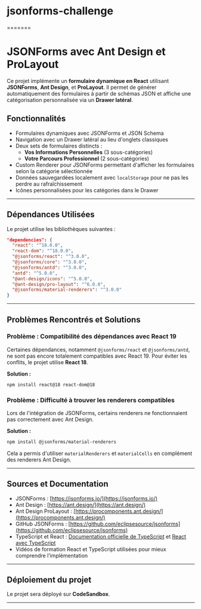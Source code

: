 

# jsonforms-challenge

=======

# JSONForms avec Ant Design et ProLayout

Ce projet implémente un **formulaire dynamique en React** utilisant **JSONForms**, **Ant Design**, et **ProLayout**. Il permet de générer automatiquement des formulaires à partir de schémas JSON et affiche une catégorisation personnalisée via un **Drawer latéral**.

## Fonctionnalités

- Formulaires dynamiques avec JSONForms et JSON Schema
- Navigation avec un Drawer latéral au lieu d'onglets classiques
- Deux sets de formulaires distincts :
  - **Vos Informations Personnelles** (3 sous-catégories)
  - **Votre Parcours Professionnel** (2 sous-catégories)
- Custom Renderer pour JSONForms permettant d'afficher les formulaires selon la catégorie sélectionnée
- Données sauvegardées localement avec `localStorage` pour ne pas les perdre au rafraîchissement
- Icônes personnalisées pour les catégories dans le Drawer

---

## Dépendances Utilisées

Le projet utilise les bibliothèques suivantes :

```json
"dependencies": {
  "react": "^18.0.0",
  "react-dom": "^18.0.0",
  "@jsonforms/react": "^3.0.0",
  "@jsonforms/core": "^3.0.0",
  "@jsonforms/antd": "^3.0.0",
  "antd": "^5.0.0",
  "@ant-design/icons": "^5.0.0",
  "@ant-design/pro-layout": "^6.0.0",
  "@jsonforms/material-renderers": "^3.0.0"
}
```

---

## Problèmes Rencontrés et Solutions

### Problème : Compatibilité des dépendances avec React 19

Certaines dépendances, notamment `@jsonforms/react` et `@jsonforms/antd`, ne sont pas encore totalement compatibles avec React 19. Pour éviter les conflits, le projet utilise **React 18**.

**Solution :**

```sh
npm install react@18 react-dom@18
```

### Problème : Difficulté à trouver les renderers compatibles

Lors de l'intégration de JSONForms, certains renderers ne fonctionnaient pas correctement avec Ant Design.

**Solution :**

```sh
npm install @jsonforms/material-renderers
```

Cela a permis d'utiliser `materialRenderers` et `materialCells` en complément des renderers Ant Design.

---

## Sources et Documentation

- JSONForms : [https://jsonforms.io/](https://jsonforms.io/)
- Ant Design : [https://ant.design/](https://ant.design/)
- Ant Design ProLayout : [https://procomponents.ant.design/](https://procomponents.ant.design/)
- GitHub JSONForms : [https://github.com/eclipsesource/jsonforms](https://github.com/eclipsesource/jsonforms)
- TypeScript et React : [Documentation officielle de TypeScript](https://www.typescriptlang.org/docs/) et [React avec TypeScript](https://react-typescript-cheatsheet.netlify.app/)
- Vidéos de formation React et TypeScript utilisées pour mieux comprendre l’implémentation

---

## Déploiement du projet

Le projet sera déployé sur **CodeSandbox**.

---


